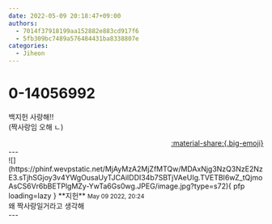 ```yaml
---
date: 2022-05-09 20:18:47+09:00
authors:
  - 7014f37918199aa152882e883cd917f6
  - 5fb309bc7489a576484431ba8338807e
categories:
  - Jiheon
---
```


# 0-14056992

<div class="post-container" markdown="1">
<div class="content-container md-sidebar__scrollwrap" markdown="1">

백지헌 사랑해!!<br>(짝사랑임 오해 ㄴ)

</div>
</div>

<div style="text-align: right;" markdown="1">
<a href="https://weverse.io/fromis9/fanpost/0-14056992" style="text-align: right;">:material-share:{.big-emoji}</a>
</div>
---

<div class="comments-container md-sidebar__scrollwrap" markdown="1">
<div class="comment" markdown="1">
<div class='id-container' markdown="1">
![](https://phinf.wevpstatic.net/MjAyMzA2MjZfMTQw/MDAxNjg3NzQ3NzE2NzE3.sTjhSGjoy3v4YWgOusaUyTJCAiIDDI34b7SBTjVAeUIg.TVETBI6wZ_tQjmoAsCS6Vr6bBETPlgMZy-YwTa6Gs0wg.JPEG/image.jpg?type=s72){ pfp loading=lazy }
**<span class="artist">지헌</span>** <small>May 09 2022, 20:24</small><br>
</div>
<div class='comment-body' markdown="1">
왜 짝사랑일거라고 생각해
</div>
</div>
</div>
---
